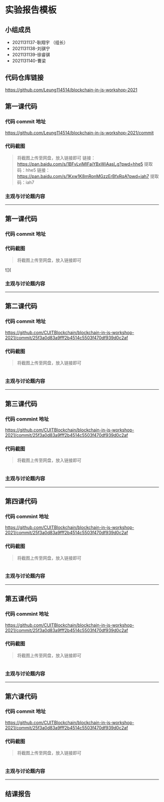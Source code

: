 # 实验报告模板

## 小组成员

- 2021131137-耿翔宇 （组长）
- 2021131138-刘骐宁
- 2021131139-徐睿骐
- 2021131140-曹梁


## 代码仓库链接

https://github.com/Leung114514/blockchain-in-js-workshop-2021



## 第一课代码


### 代码 commit 地址
https://github.com/Leung114514/blockchain-in-js-workshop-2021/commit



### 代码截图

> 将截图上传至网盘，放入链接即可
链接：https://pan.baidu.com/s/1BFvLviMIFaiYBxWiAasl_g?pwd=hhe5
提取码：hhe5
> 链接：https://pan.baidu.com/s/1Kxw1K8mRonMGzzErBfxRqA?pwd=iah7
提取码：iah7



### 主观与讨论题内容

---



## 第一课代码


### 代码 commit 地址



### 代码截图

> 将截图上传至网盘，放入链接即可

![](


### 主观与讨论题内容


---



## 第二课代码


### 代码 commit 地址

https://github.com/CUITBlockchain/blockchain-in-js-workshop-2021/commit/25f3a0d83a9fff2b4514c5503f470df939d0c2af


### 代码截图

> 将截图上传至网盘，放入链接即可

![]()


### 主观与讨论题内容



---


## 第三课代码


### 代码 commint 地址

https://github.com/CUITBlockchain/blockchain-in-js-workshop-2021/commit/25f3a0d83a9fff2b4514c5503f470df939d0c2af


### 代码截图

> 将截图上传至网盘，放入链接即可

![]()


### 主观与讨论题内容



---




## 第四课代码


### 代码 commint 地址

https://github.com/CUITBlockchain/blockchain-in-js-workshop-2021/commit/25f3a0d83a9fff2b4514c5503f470df939d0c2af


### 代码截图

> 将截图上传至网盘，放入链接即可

![]()


### 主观与讨论题内容



---




## 第五课代码


### 代码 commint 地址

https://github.com/CUITBlockchain/blockchain-in-js-workshop-2021/commit/25f3a0d83a9fff2b4514c5503f470df939d0c2af


### 代码截图

> 将截图上传至网盘，放入链接即可

![]()


### 主观与讨论题内容



---




## 第六课代码


### 代码 commit 地址

https://github.com/CUITBlockchain/blockchain-in-js-workshop-2021/commit/25f3a0d83a9fff2b4514c5503f470df939d0c2af


### 代码截图

> 将截图上传至网盘，放入链接即可

![]()


### 主观与讨论题内容



---


## 结课报告





